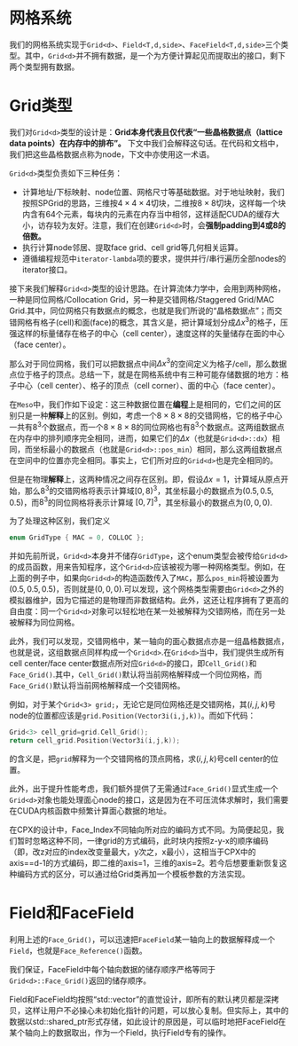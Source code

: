 # 网格系统

我们的网格系统实现于`Grid<d>`、`Field<T,d,side>`、`FaceField<T,d,side>`三个类型。其中，`Grid<d>`并不拥有数据，是一个为方便计算起见而提取出的接口，剩下两个类型拥有数据。

# Grid类型

我们对`Grid<d>`类型的设计是：**Grid<d>本身代表且仅代表“一些晶格数据点（lattice data points）在内存中的排布”。** 下文中我们会解释这句话。在代码和文档中，我们把这些晶格数据点称为node，下文中亦使用这一术语。

`Grid<d>`类型负责如下三种任务：

- 计算地址/下标映射、node位置、网格尺寸等基础数据。对于地址映射，我们按照SPGrid的思路，三维按$4\times 4\times 4$切块，二维按$8\times 8$切块，这样每一个块内含有64个元素，每块内的元素在内存当中相邻，这样适配CUDA的缓存大小，访存较为友好。注意，我们在创建`Grid<d>`时，会**强制padding到4或8的倍数。**
- 执行计算node邻居、提取face grid、cell grid等几何相关运算。
- 遵循编程规范中`iterator-lambda`项的要求，提供并行/串行遍历全部nodes的iterator接口。

接下来我们解释`Grid<d>`类型的设计思路。在计算流体力学中，会用到两种网格，一种是同位网格/Collocation Grid，另一种是交错网格/Staggered Grid/MAC Grid.其中，同位网格只有数据点的概念，也就是我们所说的“晶格数据点”；而交错网格有格子(cell)和面(face)的概念，其含义是，把计算域划分成$\Delta x^3$的格子，压强这样的标量储存在格子的中心（cell center），速度这样的矢量储存在面的中心（face center）。

那么对于同位网格，我们可以把数据点中间$\Delta x^3$的空间定义为格子/cell，那么数据点位于格子的顶点。总结一下，就是在网格系统中有三种可能存储数据的地方：格子中心（cell center）、格子的顶点（cell corner）、面的中心（face center）。

在`Meso`中，我们作如下设定：这三种数据位置在**编程**上是相同的，它们之间的区别只是一种**解释**上的区别。例如，考虑一个$8\times 8\times 8$的交错网格，它的格子中心一共有$8^3$个数据点，而一个$8\times 8\times 8$的同位网格也有$8^3$个数据点。这两组数据点在内存中的排列顺序完全相同，进而，如果它们的$\Delta x$（也就是`Grid<d>::dx`）相同，而坐标最小的数据点（也就是`Grid<d>::pos_min`）相同，那么这两组数据点在空间中的位置亦完全相同。事实上，它们所对应的`Grid<d>`也是完全相同的。

但是在物理**解释**上，这两种情况之间存在区别。即，假设$\Delta x=1$，计算域从原点开始，那么$8^3$的交错网格将表示计算域$[0,8)^3$，其坐标最小的数据点为$(0.5,0.5,0.5)$，而$8^3$的同位网格将表示计算域 $[0,7]^3$，其坐标最小的数据点为$(0,0,0)$.

为了处理这种区别，我们定义

```c++
enum GridType { MAC = 0, COLLOC };
```

并如先前所说，`Grid<d>`本身并不储存`GridType`，这个enum类型会被传给`Grid<d>`的成员函数，用来告知程序，这个`Grid<d>`应该被视为哪一种网格类型。例如，在上面的例子中，如果向`Grid<d>`的构造函数传入了`MAC`，那么`pos_min`将被设置为$(0.5,0.5,0.5)$，否则就是$(0,0,0)$.可以发现，这个网格类型需要由`Grid<d>`之外的模拟器维护，因为它描述的是物理而非数据结构。此外，这还让程序拥有了更高的自由度：同一个`Grid<d>`对象可以轻松地在某一处被解释为交错网格，而在另一处被解释为同位网格。

此外，我们可以发现，交错网格中，某一轴向的面心数据点亦是一组晶格数据点，也就是说，这组数据点同样构成一个`Grid<d>`.在`Grid<d>`当中，我们提供生成所有cell center/face center数据点所对应`Grid<d>`的接口，即`Cell_Grid()`和`Face_Grid()`.其中，`Cell_Grid()`默认将当前网格解释成一个同位网格，而`Face_Grid()`默认将当前网格解释成一个交错网格。

例如，对于某个`Grid<3> grid;`，无论它是同位网格还是交错网格，其$(i,j,k)$号node的位置都应该是`grid.Position(Vector3i(i,j,k))`。而如下代码：
```c++
Grid<3> cell_grid=grid.Cell_Grid();
return cell_grid.Position(Vector3i(i,j,k));
```
的含义是，把`grid`解释为一个交错网格的顶点网格，求$(i,j,k)$号cell center的位置。

此外，出于提升性能考虑，我们额外提供了无需通过`Face_Grid()`显式生成一个`Grid<d>`对象也能处理面心node的接口，这是因为在不可压流体求解时，我们需要在CUDA内核函数中频繁计算面心数据的地址。

在CPX的设计中，Face_Index不同轴向所对应的编码方式不同。为简便起见，我们暂时忽略这种不同，一律grid的方式编码，此时块内按照z-y-x的顺序编码（即，改z对应的index改变量最大，y次之，x最小），这相当于CPX中的axis==d-1的方式编码，即二维的axis=1，三维的axis=2。若今后想要重新恢复这种编码方式的区分，可以通过给Grid类再加一个模板参数的方法实现。

# Field和FaceField

利用上述的`Face_Grid()`，可以迅速把`FaceField`某一轴向上的数据解释成一个`Field`，也就是`Face_Reference()`函数。

我们保证，FaceField中每个轴向数据的储存顺序严格等同于`Grid<d>::Face_Grid()`返回的储存顺序。

Field和FaceField均按照“std::vector”的直觉设计，即所有的默认拷贝都是深拷贝，这样让用户不必操心未初始化指针的问题，可以放心复制。但实际上，其中的数据以std::shared_ptr形式存储，如此设计的原因是，可以临时地把FaceField在某个轴向上的数据取出，作为一个Field，执行Field专有的操作。
